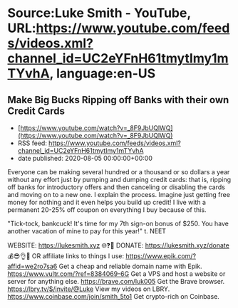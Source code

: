 # Source:Luke Smith - YouTube, URL:https://www.youtube.com/feeds/videos.xml?channel_id=UC2eYFnH61tmytImy1mTYvhA, language:en-US

## Make Big Bucks Ripping off Banks with their own Credit Cards
 - [https://www.youtube.com/watch?v=_8F9JbUQlWQ](https://www.youtube.com/watch?v=_8F9JbUQlWQ)
 - RSS feed: https://www.youtube.com/feeds/videos.xml?channel_id=UC2eYFnH61tmytImy1mTYvhA
 - date published: 2020-08-05 00:00:00+00:00

Everyone can be making several hundred or a thousand or so dollars a year without any effort just by pumping and dumping credit cards: that is, ripping off banks for introductory offers and then canceling or disabling the cards and moving on to a new one. I explain the process. Imagine just getting free money for nothing and it even helps you build up credit! I live with a permanent 20-25% off coupon on everything I buy because of this. 

"Tick-tock, bankcuck! It's time for my 7th sign-on bonus of $250. You have another vacation of mine to pay for this year!" t. NEET

WEBSITE: https://lukesmith.xyz 🌐❓🔎
DONATE: https://lukesmith.xyz/donate 💰😎👌💯
OR affiliate links to things l use:
https://www.epik.com/?affid=we2ro7sa6 Get a cheap and reliable domain name with Epik.
https://www.vultr.com/?ref=8384069-6G Get a VPS and host a website or server for anything else.
https://brave.com/luk005 Get the Brave browser.
https://lbry.tv/$/invite/@Luke View my videos on LBRY.
https://www.coinbase.com/join/smith_5to1 Get crypto-rich on Coinbase.

